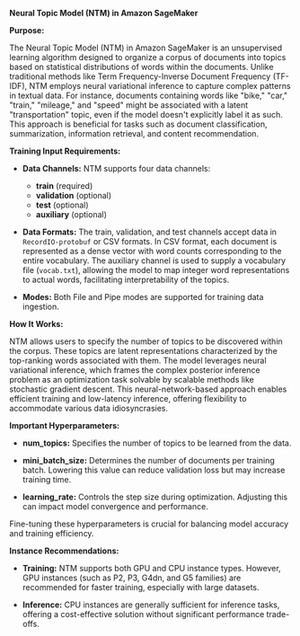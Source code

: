 **Neural Topic Model (NTM) in Amazon SageMaker**

**Purpose:**

The Neural Topic Model (NTM) in Amazon SageMaker is an unsupervised learning algorithm designed to organize a corpus of documents into topics based on statistical distributions of words within the documents. Unlike traditional methods like Term Frequency-Inverse Document Frequency (TF-IDF), NTM employs neural variational inference to capture complex patterns in textual data. For instance, documents containing words like "bike," "car," "train," "mileage," and "speed" might be associated with a latent "transportation" topic, even if the model doesn't explicitly label it as such. This approach is beneficial for tasks such as document classification, summarization, information retrieval, and content recommendation.

**Training Input Requirements:**

- **Data Channels:** NTM supports four data channels:
  - **train** (required)
  - **validation** (optional)
  - **test** (optional)
  - **auxiliary** (optional)
- **Data Formats:** The train, validation, and test channels accept data in `RecordIO-protobuf` or CSV formats. In CSV format, each document is represented as a dense vector with word counts corresponding to the entire vocabulary. The auxiliary channel is used to supply a vocabulary file (`vocab.txt`), allowing the model to map integer word representations to actual words, facilitating interpretability of the topics.

- **Modes:** Both File and Pipe modes are supported for training data ingestion.

**How It Works:**

NTM allows users to specify the number of topics to be discovered within the corpus. These topics are latent representations characterized by the top-ranking words associated with them. The model leverages neural variational inference, which frames the complex posterior inference problem as an optimization task solvable by scalable methods like stochastic gradient descent. This neural-network-based approach enables efficient training and low-latency inference, offering flexibility to accommodate various data idiosyncrasies.

**Important Hyperparameters:**

- **num_topics:** Specifies the number of topics to be learned from the data.

- **mini_batch_size:** Determines the number of documents per training batch. Lowering this value can reduce validation loss but may increase training time.

- **learning_rate:** Controls the step size during optimization. Adjusting this can impact model convergence and performance.

Fine-tuning these hyperparameters is crucial for balancing model accuracy and training efficiency.

**Instance Recommendations:**

- **Training:** NTM supports both GPU and CPU instance types. However, GPU instances (such as P2, P3, G4dn, and G5 families) are recommended for faster training, especially with large datasets.

- **Inference:** CPU instances are generally sufficient for inference tasks, offering a cost-effective solution without significant performance trade-offs.
